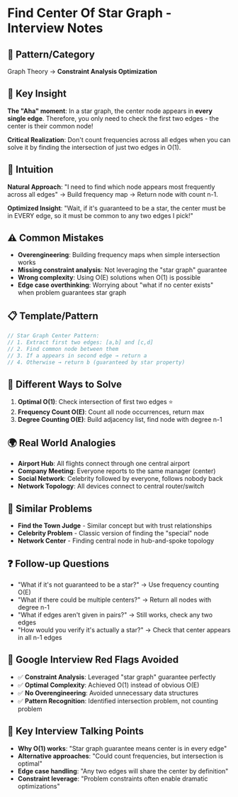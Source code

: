 # Find Center Of Star Graph - Interview Notes

## 🔧 Pattern/Category

Graph Theory → **Constraint Analysis Optimization**

## 🔑 Key Insight

**The "Aha" moment**: In a star graph, the center node appears in **every single edge**. Therefore, you only need to check the first two edges - the center is their common node!

**Critical Realization**: Don't count frequencies across all edges when you can solve it by finding the intersection of just two edges in O(1).

## 🧠 Intuition

**Natural Approach**: "I need to find which node appears most frequently across all edges" → Build frequency map → Return node with count n-1.

**Optimized Insight**: "Wait, if it's guaranteed to be a star, the center must be in EVERY edge, so it must be common to any two edges I pick!"

## ⚠️ Common Mistakes

- **Overengineering**: Building frequency maps when simple intersection works
- **Missing constraint analysis**: Not leveraging the "star graph" guarantee
- **Wrong complexity**: Using O(E) solutions when O(1) is possible
- **Edge case overthinking**: Worrying about "what if no center exists" when problem guarantees star graph

## 📋 Template/Pattern

```javascript
// Star Graph Center Pattern:
// 1. Extract first two edges: [a,b] and [c,d]
// 2. Find common node between them
// 3. If a appears in second edge → return a
// 4. Otherwise → return b (guaranteed by star property)
```

## 🔄 Different Ways to Solve

1. **Optimal O(1)**: Check intersection of first two edges ⭐
2. **Frequency Count O(E)**: Count all node occurrences, return max
3. **Degree Counting O(E)**: Build adjacency list, find node with degree n-1

## 🌍 Real World Analogies

- **Airport Hub**: All flights connect through one central airport
- **Company Meeting**: Everyone reports to the same manager (center)
- **Social Network**: Celebrity followed by everyone, follows nobody back
- **Network Topology**: All devices connect to central router/switch

## 🔗 Similar Problems

- **Find the Town Judge** - Similar concept but with trust relationships
- **Celebrity Problem** - Classic version of finding the "special" node
- **Network Center** - Finding central node in hub-and-spoke topology

## ❓ Follow-up Questions

- "What if it's not guaranteed to be a star?" → Use frequency counting O(E)
- "What if there could be multiple centers?" → Return all nodes with degree n-1
- "What if edges aren't given in pairs?" → Still works, check any two edges
- "How would you verify it's actually a star?" → Check that center appears in all n-1 edges

## 🚨 Google Interview Red Flags Avoided

- ✅ **Constraint Analysis**: Leveraged "star graph" guarantee perfectly
- ✅ **Optimal Complexity**: Achieved O(1) instead of obvious O(E)
- ✅ **No Overengineering**: Avoided unnecessary data structures
- ✅ **Pattern Recognition**: Identified intersection problem, not counting problem

## 🎯 Key Interview Talking Points

- **Why O(1) works**: "Star graph guarantee means center is in every edge"
- **Alternative approaches**: "Could count frequencies, but intersection is optimal"
- **Edge case handling**: "Any two edges will share the center by definition"
- **Constraint leverage**: "Problem constraints often enable dramatic optimizations"
